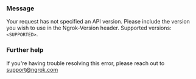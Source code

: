 
### Message
Your request has not specified an API version. Please include the version you wish to use in the Ngrok-Version header. Supported versions: <code>&lt;SUPPORTED&gt;</code>.

### Further help
If you're having trouble resolving this error, please reach out to [support@ngrok.com](mailto:support@ngrok.com?subject=Help%20with%20ERR_NGROK_218)


